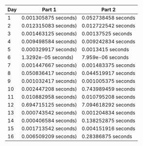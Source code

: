 |Day|Part 1|Part 2|
|---|------|------|
|1|0.001305875 seconds)|0.052738458 seconds|
|2|0.012315083 seconds)|0.012722542 seconds|
|3|0.001463125 seconds)|0.00137525 seconds|
|4|0.009498584 seconds)|0.009242834 seconds|
|5|0.000329917 seconds)|0.0013415 seconds|
|6|1.3292e-05 seconds)|7.959e-06 seconds|
|7|0.001447667 seconds)|0.001483375 seconds|
|8|0.050836417 seconds)|0.044519917 seconds|
|9|0.001032417 seconds)|0.001005375 seconds|
|10|0.002447208 seconds)|0.743989459 seconds|
|11|0.010882958 seconds)|0.010795208 seconds|
|12|0.694715125 seconds)|7.094618292 seconds|
|13|0.000743542 seconds)|0.001204834 seconds|
|14|0.000406584 seconds)|0.138252875 seconds|
|15|0.001713542 seconds)|0.004151916 seconds|
|16|0.006509209 seconds)|0.28386875 seconds|
